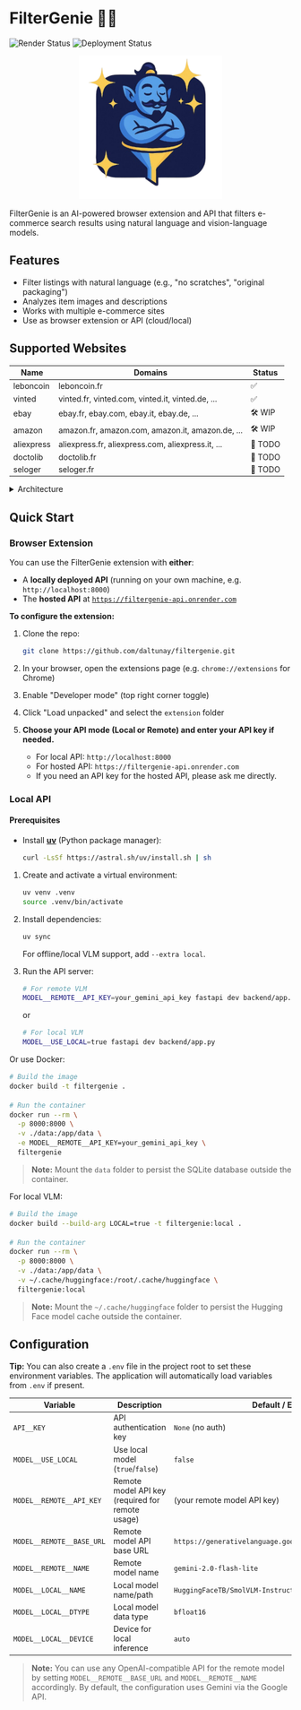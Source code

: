# FilterGenie 🧞‍♂️

![Render Status](https://img.shields.io/badge/Render-live-brightgreen?logo=render&style=for-the-badge)
![Deployment Status](https://img.shields.io/badge/GitHub-unknown-lightgrey?logo=github&style=for-the-badge)

<p align="center">
  <img src="extension/assets/logo.png" alt="FilterGenie Logo" width="256" height="256">
</p>
FilterGenie is an AI-powered browser extension and API that filters e-commerce search results using natural language and vision-language models.

## Features

- Filter listings with natural language (e.g., "no scratches", "original packaging")
- Analyzes item images and descriptions
- Works with multiple e-commerce sites
- Use as browser extension or API (cloud/local)

## Supported Websites

| Name       | Domains                                           | Status  |
| ---------- | ------------------------------------------------- | ------- |
| leboncoin  | leboncoin.fr                                      | ✅      |
| vinted     | vinted.fr, vinted.com, vinted.it, vinted.de, ...  | ✅      |
| ebay       | ebay.fr, ebay.com, ebay.it, ebay.de, ...          | 🛠️ WIP  |
| amazon     | amazon.fr, amazon.com, amazon.it, amazon.de, ...  | 🛠️ WIP  |
| aliexpress | aliexpress.fr, aliexpress.com, aliexpress.it, ... | 📝 TODO |
| doctolib   | doctolib.fr                                       | 📝 TODO |
| seloger    | seloger.fr                                        | 📝 TODO |

<details>
<summary>Architecture</summary>

```mermaid
graph TD
    subgraph Client
        User["User<br>enters filters"]
        BrowserExt["Browser + Extension"]
        Website["E-commerce Website<br>(leboncoin, vinted, etc.)"]
        User -->|uses| BrowserExt
        BrowserExt <-->|interacts with| Website
    end

    subgraph "API Layer"
        API["API Service<br>(FastAPI)"]
    end

    subgraph Backend
        Scraper["Scraper<br>(BeautifulSoup)"]
        Analyzer["Analyzer"]
        VLM["Vision Language Model<br>(Remote or Local)"]

        Analyzer <-->|"process/analysis"| VLM
        Scraper -->|"structured data"| Analyzer
    end

    subgraph Storage
        DB["Database<br>(SQLite)"]
    end

    BrowserExt -->|"requests"| API
    API -->|"request scraping"| Scraper
    API -->|"request analysis"| Analyzer
    Analyzer <-->|"check/update cache"| DB
    Scraper <-->|"check/update cache"| DB
```

</details>

## Quick Start

### Browser Extension

You can use the FilterGenie extension with **either**:

- A **locally deployed API** (running on your own machine, e.g. `http://localhost:8000`)
- The **hosted API** at [`https://filtergenie-api.onrender.com`](https://filtergenie-api.onrender.com)

**To configure the extension:**

1. Clone the repo:

   ```bash
   git clone https://github.com/daltunay/filtergenie.git
   ```

2. In your browser, open the extensions page (e.g. `chrome://extensions` for Chrome)
3. Enable "Developer mode" (top right corner toggle)
4. Click "Load unpacked" and select the `extension` folder
5. **Choose your API mode (Local or Remote) and enter your API key if needed.**
   - For local API: `http://localhost:8000`
   - For hosted API: `https://filtergenie-api.onrender.com`
   - If you need an API key for the hosted API, please ask me directly.

### Local API

#### Prerequisites

- Install [**uv**](https://docs.astral.sh/uv/) (Python package manager):

  ```bash
  curl -LsSf https://astral.sh/uv/install.sh | sh
  ```

1. Create and activate a virtual environment:

   ```bash
   uv venv .venv
   source .venv/bin/activate
   ```

2. Install dependencies:

   ```bash
   uv sync
   ```

   For offline/local VLM support, add `--extra local`.

3. Run the API server:

   ```bash
   # For remote VLM
   MODEL__REMOTE__API_KEY=your_gemini_api_key fastapi dev backend/app.py
   ```

   or

   ```bash
   # For local VLM
   MODEL__USE_LOCAL=true fastapi dev backend/app.py
   ```

Or use Docker:

```bash
# Build the image
docker build -t filtergenie .

# Run the container
docker run --rm \
  -p 8000:8000 \
  -v ./data:/app/data \
  -e MODEL__REMOTE__API_KEY=your_gemini_api_key \
  filtergenie
```

> **Note:** Mount the `data` folder to persist the SQLite database outside the container.

For local VLM:

```bash
# Build the image
docker build --build-arg LOCAL=true -t filtergenie:local .

# Run the container
docker run --rm \
  -p 8000:8000 \
  -v ./data:/app/data \
  -v ~/.cache/huggingface:/root/.cache/huggingface \
  filtergenie:local
```

> **Note:** Mount the `~/.cache/huggingface` folder to persist the Hugging Face model cache outside the container.

## Configuration

**Tip:** You can also create a `.env` file in the project root to set these environment variables. The application will automatically load variables from `.env` if present.

| Variable                  | Description                                      | Default / Example                                          |
| ------------------------- | ------------------------------------------------ | ---------------------------------------------------------- |
| `API__KEY`                | API authentication key                           | `None` (no auth)                                           |
| `MODEL__USE_LOCAL`        | Use local model (`true`/`false`)                 | `false`                                                    |
| `MODEL__REMOTE__API_KEY`  | Remote model API key (required for remote usage) | (your remote model API key)                                |
| `MODEL__REMOTE__BASE_URL` | Remote model API base URL                        | `https://generativelanguage.googleapis.com/v1beta/openai/` |
| `MODEL__REMOTE__NAME`     | Remote model name                                | `gemini-2.0-flash-lite`                                    |
| `MODEL__LOCAL__NAME`      | Local model name/path                            | `HuggingFaceTB/SmolVLM-Instruct`                           |
| `MODEL__LOCAL__DTYPE`     | Local model data type                            | `bfloat16`                                                 |
| `MODEL__LOCAL__DEVICE`    | Device for local inference                       | `auto`                                                     |

> **Note:** You can use any OpenAI-compatible API for the remote model by setting `MODEL__REMOTE__BASE_URL` and `MODEL__REMOTE__NAME` accordingly. By default, the configuration uses Gemini via the Google API.
